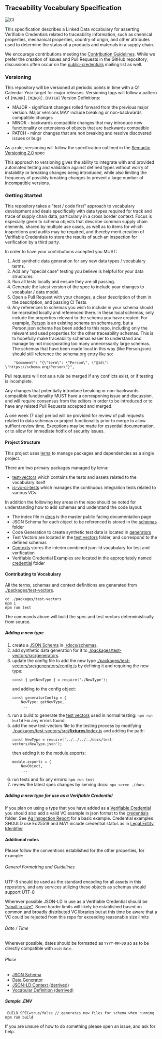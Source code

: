 ## Traceability Vocabulary Specification

![CI](https://github.com/w3c-ccg/traceability-vocab/workflows/CI/badge.svg)

This specification describes a Linked Data vocabulary for asserting Verifiable Credentials related to traceability information, such as chemical properties, mechanical properties, country of origin, and other attributes used to determine the status of a products and materials in a supply chain.

We encourage contributions meeting the [Contribution Guidelines](CONTRIBUTING.md). While we prefer the creation of issues and Pull Requests in the GitHub repository, discussions often occur on the [public-credentials](http://lists.w3.org/Archives/Public/public-credentials/) mailing list as well.

### Versioning

This repository will be versioned at periodic points in time with a Q1 Calendar Year target for major releases.  Versioning tags will follow a pattern of `[MAJOR].[MINOR].[PATCH]` 
Version Definitions:

- MAJOR - significant changes rolled forward from the previous major version.  Major versions MAY include breaking or non-backwards compatible changes
- MINOR - backwards compatible changes that may introduce new functionality or extensions of objects that are backwards compatible
- PATCH - minor changes that are non breaking and resolve discovered issues or bugs

As a rule, versioning will follow the specification outlined in the [Semantic Versioning 2.0](https://semver.org/) spec

This approach to versioning gives the ability to integrate with and provided automated testing and validation against defined types without worry of instability or breaking changes being introduced, while also limiting the frequency of possibly breaking changes to prevent a large number of incompatible versions.

### Getting Started

This repository takes a "test / code first" approach to vocabulary development and deals specifically with data types required for 
track and trace of supply chain data, particularly in a cross border context.  Focus is especially given to schema objects that describe
common supply chain elements, shared by multiple use cases, as well as to items for which inspections and audits may be required, and thereby
merit creation of Verifiable Credentials to store the results of such an inspection for verification by a third party.  

In order to have your contributions accepted you MUST:

1. Add synthetic data generation for any new data types / vocabulary terms.
2. Add any "special case" testing you believe is helpful for your data structures.
3. Run all tests locally and ensure they are all passing.
4. Generate the latest version of the spec to include your changes to vocabular / data model.
5. Open a Pull Request with your changes, a clear description of them in the description, and passing CI Tests.
6. Any references to schemas you wish to include in your schema should be recreated locally and referenced there.  In these local schemas, only include the properties relevant to the schema you have created.  For example, [Person](https://schema.org/Person) is an existing schema on schema.org, but a Person.json schema has been added to this repo, including only the relevant and used properties for the other traceability schemas.  This is to hopefully make traceability schemas easier to understand and manage by not incorporating too many unnecessarily large schemas.  The schemas that have been made local in this way (like Person.json) should still reference the schema.org entry like so:
```
    "$comment": "{\"term\": \"Person\", \"@id\": \"https://schema.org/Person\"}",
```

Pull requests will not as a rule be merged if any conflicts exist, or if testing is incomplete.

Any changes that potentially introduce breaking or non-backwards compatible functionality MUST have a corresponing issue and discussion, and will require consensus from the editors in order to be introduced or to have any related Pull Requests accepted and merged.

A one week (7 day) period will be provided for review of pull requests related to data schemas or project functionality prior to merge to allow suffient review time.  Execptions may be made for essential documentation, or to allow for immediate hotfix of security issues.

#### Project Structure

This project uses [lerna](https://github.com/lerna/lerna) to manage packages and dependencies as a single project.

There are two primary packages managed by lerna: 

- [test-vectors](./packages/test-vectors) which contains the tests and assets related to the vocabulary itself 
- [js-vc-ci-tests](./packages/js-vc-ci-tests) which manages the continuous integration tests related to various VCs

In addition the following key areas in the repo should be noted for understanding how to add schemas and understand the code layout:

- The index file in [docs](./docs/index.html) is the master public facing documentation page
- JSON Schema for each object to be referenced is stored in the [schemas](.docs/schemas) folder
- Code Generation to create synthetic test data is located in [generators](./packages/test-vectors/src/generators)
- Test Vectors are located in the [test vectors](./packages/test-vectors) folder, and correspond to the defined schemas
- [Contexts](./docs/contexts) stores the interim combined json-ld vocabulary for test and verification
- Verifiable Credential Examples are located in the appropriately named [credential](./docs/credentials/) folder

#### Contributing to Vocabulary

All the terms, schemas and context definitions are generated from [./packages/test-vectors](./packages/test-vectors).

```
cd ./packages/test-vectors
npm i
npm run test
```

The commands above will build the spec and test vectors deterministically from source.

##### Adding a new type

1. create a [JSON Schema](https://json-schema.org/) in [./docs/schemas](./docs/schemas).
2. add synthetic data generation for it to [./packages/test-vectors/src/generators](./packages/test-vectors/src/generators).
3. update the config file to add the new type [./packages/test-vectors/src/generators/config.js](./packages/test-vectors/src/generators/config.js) by defining it and requiring the new type:
    ```
    const { getNewType } = require('./NewType');
    ```
    and adding to the config object:
    ```
    const generatorConfig = {
        NewType: getNewType,
        ...
    ```
4. run a build to generate the [test vectors](./packages/test-vectors) used in normal testing: `npm run build`
    Fix any errors found.
5. add the new test-vectors file to the testing process by modifying  [./packages/test-vectors/src/__fixtures__/index.js](./packages/test-vectors/src/__fixtures__/index.js)
and adding the path:
    ```
    const NewType = require('../../../../docs/test-vectors/NewType.json');
    ```
    then adding it to the module.exports:
    ```
    module.exports = {
        NewObject,
        ...
    ```
6. run tests and fix any errors: `npm run test`
5. review the latest spec changes by serving docs: `npx serve ./docs`.

##### Adding a new type for use as a Verifiable Credential
If you plan on using a type that you have added as a [Verifiable Credential](https://www.w3.org/TR/vc-data-model/) you should also add a valid VC example in json format to the [credentials](./docs/credentials/) folder.  See [Ag Inspection Report](./docs/credentials/AgInspectionReport.json) for a basic example.  Credential examples SHOULD use Ed25519 and MAY include credential status as in [Legal Entity Identifier](./docs/credentials/LegalEntityIdentifierCredential.json)


####  Additional notes
Please follow the conventions established for the other properties, for example:

###### General Formatting and Guidelines
UTF-8 should be used as the standard encoding for all assets in this repository, and any services utilizing these objects as schemas should support UTF-8

Wherever possible JSON-LD in use as a Verifiable Credential should be ["small in size"](https://www.w3.org/TR/vc-imp-guide/#pf4a).  Some harder limits will likely be established based on common and broadly distributed VC libraries but at this time be aware that a VC could be rejected from this repo for exceeding reasonable size limits

###### Date / Time
Wherever possible, dates should be formatted as `YYYY-MM-DD` so as to be directly compatible with `xsd:date`.

###### Place

- [JSON Schema](./docs/schemas/Place.json)
- [Data Generator](./packages/test-vectors/src/generators/Place.js)
- [JSON-LD Context (derrived)](./docs/contexts/traceability-v1.jsonld)
- [Vocabular Definition (derrived)](https://w3id.org/traceability##place)

##### Sample .ENV

 ```
  BUILD_SPEC=true/false // generates new files for schema when running npm run build
 ```

If you are unsure of how to do something please open an issue, and ask for help.
